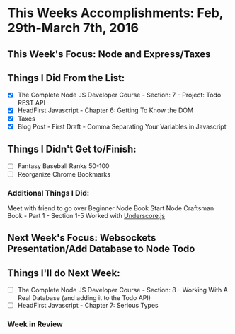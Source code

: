 # This Weeks Accomplishments: Feb, 29th-March 7th, 2016

## This Week's Focus: Node and Express/Taxes

## Things I Did From the List:

- [x] The Complete Node JS Developer Course - Section: 7 - Project: Todo REST API
- [x] HeadFirst Javascript - Chapter 6: Getting To Know the DOM
- [x] Taxes
- [x] Blog Post - First Draft - Comma Separating Your Variables in Javascript

## Things I Didn't Get to/Finish:

- [ ] Fantasy Baseball Ranks 50-100
- [ ] Reorganize Chrome Bookmarks

### Additional Things I Did:

Meet with friend to go over Beginner Node Book
Start Node Craftsman Book - Part 1 - Section 1-5
Worked with [Underscore.js](http://underscorejs.org/)

## Next Week's Focus: Websockets Presentation/Add Database to Node Todo

## Things I'll do Next Week:

- [ ] The Complete Node JS Developer Course - Section: 8 - Working With A Real Database (and adding it to the Todo API)
- [ ] HeadFirst Javascript - Chapter 7: Serious Types

### Week in Review


